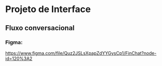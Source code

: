 
# Projeto de Interface


## Fluxo conversacional

### Figma:
<https://www.figma.com/file/Quz2JSLsXpapZdYYGysCp1/FinChat?node-id=120%3A2>
